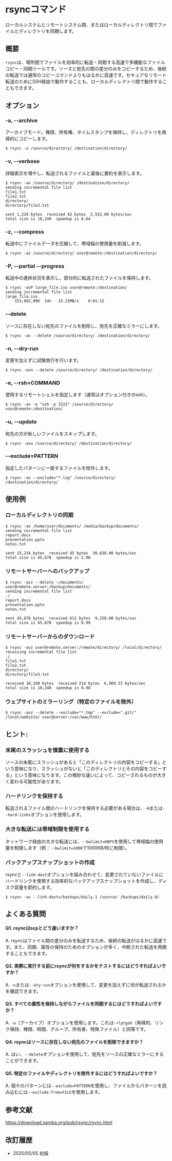 # rsyncコマンド

ローカルシステムとリモートシステム間、またはローカルディレクトリ間でファイルとディレクトリを同期します。

## 概要

`rsync`は、場所間でファイルを効率的に転送・同期する高速で多機能なファイルコピー・同期ツールです。ソースと宛先の間の差分のみをコピーするため、後続の転送では通常のコピーコマンドよりもはるかに高速です。セキュアなリモート転送のためにSSH経由で動作することも、ローカルディレクトリ間で動作することもできます。

## オプション

### **-a, --archive**

アーカイブモード。権限、所有権、タイムスタンプを保持し、ディレクトリを再帰的にコピーします。

```console
$ rsync -a /source/directory/ /destination/directory/
```

### **-v, --verbose**

詳細表示を増やし、転送されるファイルと最後に要約を表示します。

```console
$ rsync -av /source/directory/ /destination/directory/
sending incremental file list
file1.txt
file2.txt
directory/
directory/file3.txt

sent 1,234 bytes  received 42 bytes  2,552.00 bytes/sec
total size is 10,240  speedup is 8.04
```

### **-z, --compress**

転送中にファイルデータを圧縮して、帯域幅の使用量を削減します。

```console
$ rsync -az /source/directory/ user@remote:/destination/directory/
```

### **-P, --partial --progress**

転送中の進捗状況を表示し、部分的に転送されたファイルを保持します。

```console
$ rsync -avP large_file.iso user@remote:/destination/
sending incremental file list
large_file.iso
    153,092,096  14%   15.23MB/s    0:01:12
```

### **--delete**

ソースに存在しない宛先のファイルを削除し、宛先を正確なミラーにします。

```console
$ rsync -av --delete /source/directory/ /destination/directory/
```

### **-n, --dry-run**

変更を加えずに試験実行を行います。

```console
$ rsync -avn --delete /source/directory/ /destination/directory/
```

### **-e, --rsh=COMMAND**

使用するリモートシェルを指定します（通常はオプション付きのssh）。

```console
$ rsync -av -e "ssh -p 2222" /source/directory/ user@remote:/destination/
```

### **-u, --update**

宛先の方が新しいファイルをスキップします。

```console
$ rsync -avu /source/directory/ /destination/directory/
```

### **--exclude=PATTERN**

指定したパターンに一致するファイルを除外します。

```console
$ rsync -av --exclude="*.log" /source/directory/ /destination/directory/
```

## 使用例

### ローカルディレクトリの同期

```console
$ rsync -av /home/user/documents/ /media/backup/documents/
sending incremental file list
report.docx
presentation.pptx
notes.txt

sent 15,234 bytes  received 85 bytes  30,638.00 bytes/sec
total size is 45,678  speedup is 2.98
```

### リモートサーバーへのバックアップ

```console
$ rsync -avz --delete ~/documents/ user@remote.server:/backup/documents/
sending incremental file list
./
report.docx
presentation.pptx
notes.txt

sent 45,678 bytes  received 612 bytes  9,258.00 bytes/sec
total size is 45,678  speedup is 0.99
```

### リモートサーバーからのダウンロード

```console
$ rsync -avz user@remote.server:/remote/directory/ /local/directory/
receiving incremental file list
./
file1.txt
file2.txt
directory/
directory/file3.txt

received 10,240 bytes  received 214 bytes  6,969.33 bytes/sec
total size is 10,240  speedup is 0.98
```

### ウェブサイトのミラーリング（特定のファイルを除外）

```console
$ rsync -avz --delete --exclude="*.tmp" --exclude=".git/" /local/website/ user@server:/var/www/html/
```

## ヒント:

### 末尾のスラッシュを慎重に使用する

ソースの末尾にスラッシュがあると「このディレクトリの内容をコピーする」という意味になり、スラッシュがないと「このディレクトリとその内容をコピーする」という意味になります。この微妙な違いによって、コピーされるものが大きく変わる可能性があります。

### ハードリンクを保持する

転送されるファイル間のハードリンクを保持する必要がある場合は、`-H`または`--hard-links`オプションを使用します。

### 大きな転送には帯域制限を使用する

ネットワーク経由の大きな転送には、`--bwlimit=KBPS`を使用して帯域幅の使用量を制限します（例：`--bwlimit=1000`で1000KB/秒に制限）。

### バックアップスナップショットの作成

rsyncと`--link-dest`オプションを組み合わせて、変更されていないファイルにハードリンクを使用する効率的なバックアップスナップショットを作成し、ディスク容量を節約します。

```console
$ rsync -av --link-dest=/backups/daily.1 /source/ /backups/daily.0/
```

## よくある質問

#### Q1. rsyncはscpとどう違いますか？
A. rsyncはファイル間の差分のみを転送するため、後続の転送がはるかに高速です。また、同期、属性の保持のためのオプションが多く、中断された転送を再開することもできます。

#### Q2. 実際に実行する前にrsyncが何をするかをテストするにはどうすればよいですか？
A. `-n`または`--dry-run`オプションを使用して、変更を加えずに何が転送されるかを確認できます。

#### Q3. すべての属性を保持しながらファイルを同期するにはどうすればよいですか？
A. `-a`（アーカイブ）オプションを使用します。これは`-rlptgoD`（再帰的、リンク保持、権限、時間、グループ、所有者、特殊ファイル）と同等です。

#### Q4. rsyncはソースに存在しない宛先のファイルを削除できますか？
A. はい、`--delete`オプションを使用して、宛先をソースの正確なミラーにすることができます。

#### Q5. 特定のファイルやディレクトリを除外するにはどうすればよいですか？
A. 個々のパターンには`--exclude=PATTERN`を使用し、ファイルからパターンを読み込むには`--exclude-from=FILE`を使用します。

## 参考文献

https://download.samba.org/pub/rsync/rsync.html

## 改訂履歴

- 2025/05/05 初版